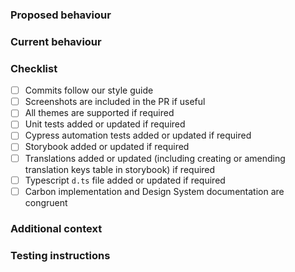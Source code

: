 ### Proposed behaviour
<!--
A clear and concise description of what changes this PR makes.

If applicable, add screenshots of a codesandbox to help explain your request. You can paste these directly into GitHub.

Please DO NOT share screenshots or the source code of your project.

You can create a codesandbox to show the behaviour before/after this pull request by forking this template https://codesandbox.io/s/carbon-quickstart-xi5jc

If you include a CodeSandbox link, the bot will fork it with the new built version of carbon.
If you have a commit that includes fixes #123 and issue #123 has a CodeSandbox link in the body, the bot will fork 
it with the new built version of carbon.
-->

### Current behaviour
<!--
A clear and concise description of the behaviour before this change.

If applicable, add screenshots. You can paste these directly into GitHub.
-->

### Checklist
<!-- Each PR should include the following -->

- [ ] Commits follow our style guide
- [ ] Screenshots are included in the PR if useful
- [ ] All themes are supported if required
- [ ] Unit tests added or updated if required
- [ ] Cypress automation tests added or updated if required
- [ ] Storybook added or updated if required
- [ ] Translations added or updated (including creating or amending translation keys table in storybook) if required
- [ ] Typescript `d.ts` file added or updated if required
- [ ] Carbon implementation and Design System documentation are congruent

### Additional context
<!-- Add any other context or links about the pull request here. -->

### Testing instructions
<!-- How can a reviewer test this PR? -->
